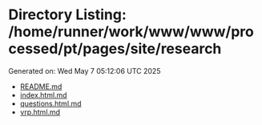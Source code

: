 # Directory Listing: /home/runner/work/www/www/processed/pt/pages/site/research
Generated on: Wed May  7 05:12:06 UTC 2025

- [README.md](README.md)
- [index.html.md](index.html.md)
- [questions.html.md](questions.html.md)
- [vrp.html.md](vrp.html.md)
